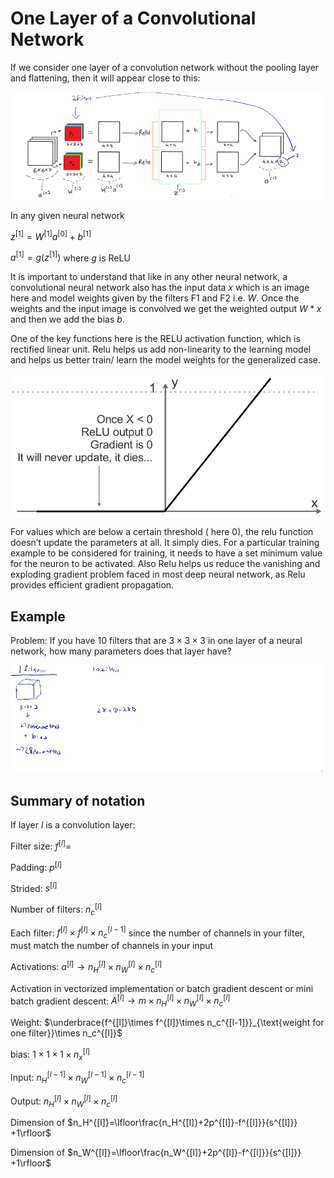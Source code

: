 # One Layer of a Convolutional Network


If we consider one layer of a convolution network without the pooling layer and flattening, then it will appear close to this:

![](images/082-one-layer-convolution-3a6388e7.png)

In any given neural network

$z^{[1]}=W^{[1]}a^{[0]}+b^{[1]}$

$a^{[1]}=g(z^{[1]})$ where $g$ is ReLU

It is important to understand that like in any other neural network, a convolutional neural network also has the input data $x$ which is an image here and model weights given by the filters F1 and F2 i.e. $W.$ Once the weights and the input image is convolved we get the weighted output $W * x$ and then we add the bias $b$.

One of the key functions here is the RELU activation function, which is rectified linear unit. Relu helps us add non-linearity to the learning model and helps us better train/ learn the model weights for the generalized case.

![](images/082-one-layer-convolution-89c6bb8c.png)

For values which are below a certain threshold ( here 0), the relu function doesn’t update the parameters at all. It simply dies. For a particular training example to be considered for training, it needs to have a set minimum value for the neuron to be activated. Also Relu helps us reduce the vanishing and exploding gradient problem faced in most deep neural network, as Relu provides efficient gradient propagation.

## Example

Problem: If you have 10 filters that are $3 \times 3 \times 3$ in one layer of a neural network, how many parameters does that layer have?

![](images/082-one-layer-convolution-8dd9eefd.png)

## Summary of notation

If layer $l$ is a convolution layer:

Filter size: $f^{[l]}=$

Padding: $p^{[l]}$

Strided: $s^{[l]}$

Number of filters: $n_c^{[l]}$

Each filter: $f^{[l]}\times f^{[l]}\times n_c^{[l-1]}$  since the number of channels in your filter, must match the number of channels in your input

Activations: $a^{[l]}\rightarrow n_H^{[l]}\times n_W^{[l]} \times n_c^{[l]}$

Activation in vectorized implementation or batch gradient descent or mini batch gradient descent: $A^{[l]} \rightarrow m\times n_H^{[l]}\times n_W^{[l]} \times n_c^{[l]}$

Weight:  $\underbrace{f^{[l]}\times f^{[l]}\times n_c^{[l-1]}}_{\text{weight for one filter}}\times n_c^{[l]}$

bias: $1 \times 1 \times 1 \times n_x^{[l]}$

Input: $n_H^{[l-1]}\times n_W^{[l-1]} \times n_c^{[l-1]}$

Output: $n_H^{[l]}\times n_W^{[l]} \times n_c^{[l]}$

Dimension of $n_H^{[l]}=\lfloor\frac{n_H^{[l]}+2p^{[l]}-f^{[l]}}{s^{[l]}} +1\rfloor$

Dimension of $n_W^{[l]}=\lfloor\frac{n_W^{[l]}+2p^{[l]}-f^{[l]}}{s^{[l]}} +1\rfloor$
